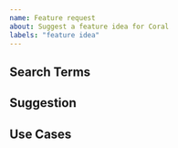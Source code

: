 ```yaml
---
name: Feature request
about: Suggest a feature idea for Coral
labels: "feature idea"
---
```


<!--

Please note that but submitting a feature request, you agree to our Code of Conduct: http://code-of-conduct.voxmedia.com/

Please help us by doing the following steps before logging an issue:
  * Search to see if there are similar requests and ideas that are already logged: https://github.com/coralproject/talk/search

-->

## Search Terms

<!-- List of keywords you searched for before creating this issue. Write them down here so that others can find this suggestion more easily -->

## Suggestion

<!-- A summary of what you'd like to see added or changed -->

## Use Cases

<!--
What do you want to use this for?
What shortcomings exist with current approaches?
-->
